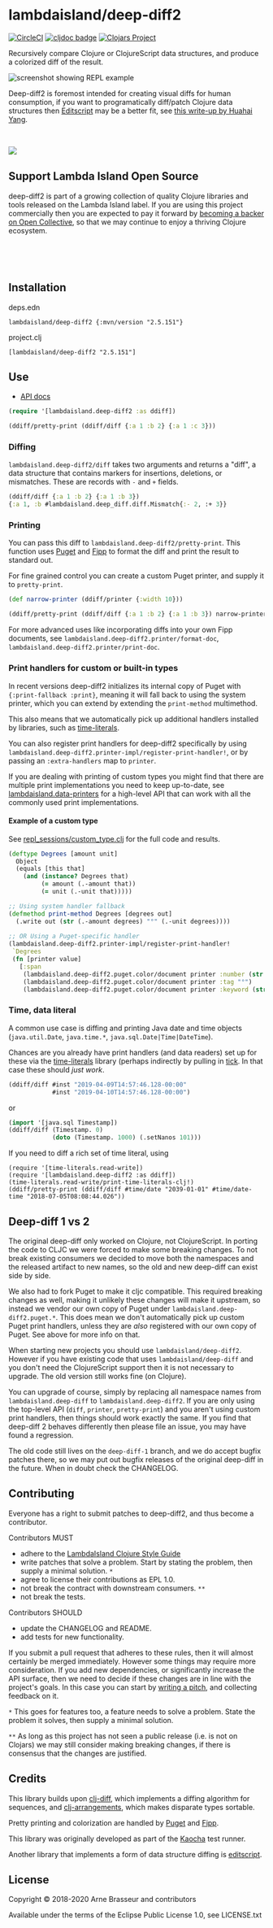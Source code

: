 # lambdaisland/deep-diff2

<!-- badges -->
[![CircleCI](https://circleci.com/gh/lambdaisland/deep-diff2.svg?style=svg)](https://circleci.com/gh/lambdaisland/deep-diff2) [![cljdoc badge](https://cljdoc.org/badge/lambdaisland/deep-diff2)](https://cljdoc.org/d/lambdaisland/deep-diff2) [![Clojars Project](https://img.shields.io/clojars/v/lambdaisland/deep-diff2.svg)](https://clojars.org/lambdaisland/deep-diff2)
<!-- /badges -->

Recursively compare Clojure or ClojureScript data structures, and produce a colorized diff of the result.

![screenshot showing REPL example](screenshot.png)

Deep-diff2 is foremost intended for creating visual diffs for human consumption,
if you want to programatically diff/patch Clojure data structures then
[Editscript](https://github.com/juji-io/editscript) may be a better fit, see
[this write-up by Huahai Yang](https://juji.io/blog/comparing-clojure-diff-libraries/).

<!-- opencollective -->

&nbsp;

<img align="left" src="https://github.com/lambdaisland/open-source/raw/master/artwork/lighthouse_readme.png">

&nbsp;

## Support Lambda Island Open Source

deep-diff2 is part of a growing collection of quality Clojure libraries and
tools released on the Lambda Island label. If you are using this project
commercially then you are expected to pay it forward by
[becoming a backer on Open Collective](http://opencollective.com/lambda-island#section-contribute),
so that we may continue to enjoy a thriving Clojure ecosystem.

&nbsp;

&nbsp;

<!-- /opencollective -->

## Installation

deps.edn

```
lambdaisland/deep-diff2 {:mvn/version "2.5.151"}
```

project.clj

```
[lambdaisland/deep-diff2 "2.5.151"]
```

## Use

- [API docs](https://cljdoc.org/d/lambdaisland/deep-diff2/CURRENT)

``` clojure
(require '[lambdaisland.deep-diff2 :as ddiff])

(ddiff/pretty-print (ddiff/diff {:a 1 :b 2} {:a 1 :c 3}))
```

### Diffing

`lambdaisland.deep-diff2/diff` takes two arguments and returns a "diff", a data
structure that contains markers for insertions, deletions, or mismatches. These
are records with `-` and `+` fields.

``` clojure
(ddiff/diff {:a 1 :b 2} {:a 1 :b 3})
{:a 1, :b #lambdaisland.deep_diff.diff.Mismatch{:- 2, :+ 3}}
```

### Printing

You can pass this diff to `lambdaisland.deep-diff2/pretty-print`. This function
uses [Puget](https://github.com/greglook/puget) and
[Fipp](https://github.com/brandonbloom/fipp) to format the diff and print the
result to standard out.

For fine grained control you can create a custom Puget printer, and supply it to
`pretty-print`.

``` clojure
(def narrow-printer (ddiff/printer {:width 10}))

(ddiff/pretty-print (ddiff/diff {:a 1 :b 2} {:a 1 :b 3}) narrow-printer)
```

For more advanced uses like incorporating diffs into your own Fipp documents, see `lambdaisland.deep-diff2.printer/format-doc`, `lambdaisland.deep-diff2.printer/print-doc`.

### Print handlers for custom or built-in types

In recent versions deep-diff2 initializes its internal copy of Puget with
`{:print-fallback :print}`, meaning it will fall back to using the system
printer, which you can extend by extending the `print-method` multimethod.

This also means that we automatically pick up additional handlers installed by
libraries, such as [time-literals](https://github.com/henryw374/time-literals).

You can also register print handlers for deep-diff2 specifically by using
`lambdaisland.deep-diff2.printer-impl/register-print-handler!`, or by passing an
`:extra-handlers` map to `printer`.

If you are dealing with printing of custom types you might find that there are
multiple print implementations you need to keep up-to-date, see
[lambdaisland.data-printers](https://github.com/lambdaisland/data-printers) for
a high-level API that can work with all the commonly used print implementations.

#### Example of a custom type

See [repl_sessions/custom_type.clj](repl_sessions/custom_type.clj) for the full
code and results.

```clj
(deftype Degrees [amount unit]
  Object
  (equals [this that]
    (and (instance? Degrees that)
         (= amount (.-amount that))
         (= unit (.-unit that)))))

;; Using system handler fallback
(defmethod print-method Degrees [degrees out]
  (.write out (str (.-amount degrees) "°" (.-unit degrees))))
  
;; OR Using a Puget-specific handler
(lambdaisland.deep-diff2.printer-impl/register-print-handler!
 `Degrees
 (fn [printer value]
   [:span
    (lambdaisland.deep-diff2.puget.color/document printer :number (str (.-amount value)))
    (lambdaisland.deep-diff2.puget.color/document printer :tag "°")
    (lambdaisland.deep-diff2.puget.color/document printer :keyword (str (.-unit value)))]))
```

### Time, data literal

A common use case is diffing and printing Java date and time objects
(`java.util.Date`, `java.time.*`, `java.sql.Date|Time|DateTime`).

Chances are you already have print handlers (and data readers) set up for these
via the [time-literals](https://github.com/henryw374/time-literals) library
(perhaps indirectly by pulling in [tick](https://github.com/juxt/tick). In that
case these should _just work_.

```clj
(ddiff/diff #inst "2019-04-09T14:57:46.128-00:00"
            #inst "2019-04-10T14:57:46.128-00:00")
```
or
```clj
(import '[java.sql Timestamp])
(ddiff/diff (Timestamp. 0)
            (doto (Timestamp. 1000) (.setNanos 101)))
```

If you need to diff a rich set of time literal, using

```
(require '[time-literals.read-write])
(require '[lambdaisland.deep-diff2 :as ddiff])
(time-literals.read-write/print-time-literals-clj!)
(ddiff/pretty-print (ddiff/diff #time/date "2039-01-01" #time/date-time "2018-07-05T08:08:44.026"))
```

## Deep-diff 1 vs 2

The original deep-diff only worked on Clojure, not ClojureScript. In porting the
code to CLJC we were forced to make some breaking changes. To not break existing
consumers we decided to move both the namespaces and the released artifact to
new names, so the old and new deep-diff can exist side by side.

We also had to fork Puget to make it cljc compatible. This required breaking
changes as well, making it unlikely these changes will make it upstream, so
instead we vendor our own copy of Puget under `lambdaisland.deep-diff2.puget.*`.
This does mean we don't automatically pick up custom Puget print handlers,
unless they are *also* registered with our own copy of Puget. See above for more
info on that.

When starting new projects you should use `lambdaisland/deep-diff2`. However if
you have existing code that uses `lambdaisland/deep-diff` and you don't need the
ClojureScript support then it is not necessary to upgrade. The old version still
works fine (on Clojure).

You can upgrade of course, simply by replacing all namespace names from
`lambdaisland.deep-diff` to `lambdaisland.deep-diff2`. If you are only using the
top-level API (`diff`, `printer`, `pretty-print`) and you aren't using custom
print handlers, then things should work exactly the same. If you find that
deep-diff 2 behaves differently then please file an issue, you may have found a
regression.

The old code still lives on the `deep-diff-1` branch, and we do accept bugfix
patches there, so we may put out bugfix releases of the original deep-diff in
the future. When in doubt check the CHANGELOG.

<!-- contributing -->
## Contributing

Everyone has a right to submit patches to deep-diff2, and thus become a contributor.

Contributors MUST

- adhere to the [LambdaIsland Clojure Style Guide](https://nextjournal.com/lambdaisland/clojure-style-guide)
- write patches that solve a problem. Start by stating the problem, then supply a minimal solution. `*`
- agree to license their contributions as EPL 1.0.
- not break the contract with downstream consumers. `**`
- not break the tests.

Contributors SHOULD

- update the CHANGELOG and README.
- add tests for new functionality.

If you submit a pull request that adheres to these rules, then it will almost
certainly be merged immediately. However some things may require more
consideration. If you add new dependencies, or significantly increase the API
surface, then we need to decide if these changes are in line with the project's
goals. In this case you can start by [writing a pitch](https://nextjournal.com/lambdaisland/pitch-template),
and collecting feedback on it.

`*` This goes for features too, a feature needs to solve a problem. State the problem it solves, then supply a minimal solution.

`**` As long as this project has not seen a public release (i.e. is not on Clojars)
we may still consider making breaking changes, if there is consensus that the
changes are justified.
<!-- /contributing -->

## Credits

This library builds upon
[clj-diff](https://github.com/brentonashworth/clj-diff), which implements a
diffing algorithm for sequences, and
[clj-arrangements](https://github.com/greglook/clj-arrangement), which makes
disparate types sortable.

Pretty printing and colorization are handled by
[Puget](https://github.com/greglook/puget) and
[Fipp](https://github.com/brandonbloom/fipp).

This library was originally developed as part of the
[Kaocha](https://github.com/lambdaisland/kaocha) test runner.

Another library that implements a form of data structure diffing is [editscript](https://github.com/juji-io/editscript).

<!-- license -->
## License

Copyright &copy; 2018-2020 Arne Brasseur and contributors

Available under the terms of the Eclipse Public License 1.0, see LICENSE.txt
<!-- /license -->
